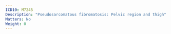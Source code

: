 ```yaml
---
ICD10: M7245
Description: "Pseudosarcomatous fibromatosis: Pelvic region and thigh"
Matters: No
Weight: 0
---
```

